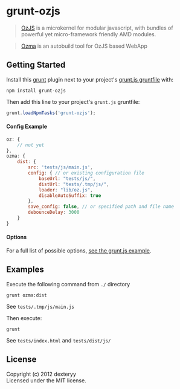 # grunt-ozjs

> [OzJS](https://github.com/dexteryy/OzJS) is a microkernel for modular javascript, with bundles of powerful yet micro-framework friendly AMD modules. 

> [Ozma](https://npmjs.org/package/ozma) is an autobuild tool for OzJS based WebApp

## Getting Started
Install this [grunt] plugin next to your project's [grunt.js gruntfile][getting_started] with: 

```
npm install grunt-ozjs
```

Then add this line to your project's `grunt.js` gruntfile:

```javascript
grunt.loadNpmTasks('grunt-ozjs');
```

[grunt]: http://gruntjs.com/
[getting_started]: https://github.com/gruntjs/grunt/blob/master/docs/getting_started.md

#### Config Example

``` javascript
oz: {
    // not yet
},
ozma: {
    dist: {
        src: 'tests/js/main.js',
        config: { // or existing configuration file
            baseUrl: "tests/js/",
            distUrl: "tests/.tmp/js/",
            loader: "lib/oz.js",
            disableAutoSuffix: true
        },
        save_config: false, // or specified path and file name
        debounceDelay: 3000
    }
}
```

#### Options

For a full list of possible options, [see the grunt.js example]().

## Examples

Execute the following command from `./` directory 

```
grunt ozma:dist
```

See `tests/.tmp/js/main.js`

Then execute:

```
grunt
```

See `tests/index.html` and `tests/dist/js/`

## License
Copyright (c) 2012 dexteryy  
Licensed under the MIT license.

